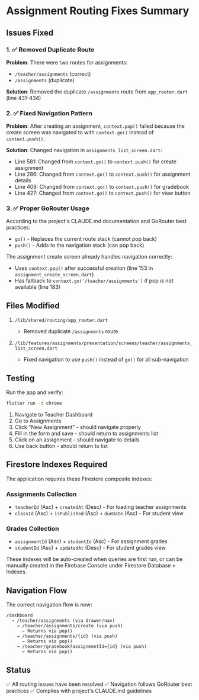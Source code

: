 # Assignment Routing Fixes Summary

## Issues Fixed

### 1. ✅ Removed Duplicate Route
**Problem**: There were two routes for assignments:
- `/teacher/assignments` (correct)
- `/assignments` (duplicate)

**Solution**: Removed the duplicate `/assignments` route from `app_router.dart` (line 431-434)

### 2. ✅ Fixed Navigation Pattern
**Problem**: After creating an assignment, `context.pop()` failed because the create screen was navigated to with `context.go()` instead of `context.push()`.

**Solution**: Changed navigation in `assignments_list_screen.dart`:
- Line 581: Changed from `context.go()` to `context.push()` for create assignment
- Line 286: Changed from `context.go()` to `context.push()` for assignment details
- Line 408: Changed from `context.go()` to `context.push()` for gradebook
- Line 427: Changed from `context.go()` to `context.push()` for view button

### 3. ✅ Proper GoRouter Usage
According to the project's CLAUDE.md documentation and GoRouter best practices:
- `go()` - Replaces the current route stack (cannot pop back)
- `push()` - Adds to the navigation stack (can pop back)

The assignment create screen already handles navigation correctly:
- Uses `context.pop()` after successful creation (line 153 in `assignment_create_screen.dart`)
- Has fallback to `context.go('/teacher/assignments')` if pop is not available (line 183)

## Files Modified

1. `/lib/shared/routing/app_router.dart`
   - Removed duplicate `/assignments` route

2. `/lib/features/assignments/presentation/screens/teacher/assignments_list_screen.dart`
   - Fixed navigation to use `push()` instead of `go()` for all sub-navigation

## Testing

Run the app and verify:
```bash
flutter run -d chrome
```

1. Navigate to Teacher Dashboard
2. Go to Assignments
3. Click "New Assignment" - should navigate properly
4. Fill in the form and save - should return to assignments list
5. Click on an assignment - should navigate to details
6. Use back button - should return to list

## Firestore Indexes Required

The application requires these Firestore composite indexes:

### Assignments Collection
- `teacherId` (Asc) + `createdAt` (Desc) - For loading teacher assignments
- `classId` (Asc) + `isPublished` (Asc) + `dueDate` (Asc) - For student view

### Grades Collection  
- `assignmentId` (Asc) + `studentId` (Asc) - For assignment grades
- `studentId` (Asc) + `updatedAt` (Desc) - For student grades view

These indexes will be auto-created when queries are first run, or can be manually created in the Firebase Console under Firestore Database > Indexes.

## Navigation Flow

The correct navigation flow is now:
```
/dashboard 
  → /teacher/assignments (via drawer/nav)
    → /teacher/assignments/create (via push)
      ← Returns via pop()
    → /teacher/assignments/{id} (via push) 
      ← Returns via pop()
    → /teacher/gradebook?assignmentId={id} (via push)
      ← Returns via pop()
```

## Status

✅ All routing issues have been resolved
✅ Navigation follows GoRouter best practices
✅ Complies with project's CLAUDE.md guidelines